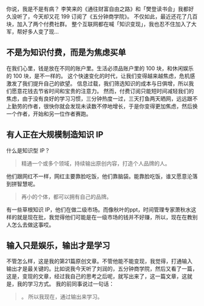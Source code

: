 你说，我是不是有病？
李笑来的《通往财富自由之路》和「樊登读书会」我都好久没听了，今天却又花 199 订阅了《五分钟商学院》。
不仅如此，最近还花了几百块，加入了两个付费社群。
整个互联网都在喊「知识变现」，我也忍不住加入了大军，帮好多人变了现...

## 不是为知识付费，而是为焦虑买单
​在我们心里，钱是放在不同的账户里。生活必须品账户里的 100 块，和休闲娱乐的 100 块，是不一样的。
这个快速变化的时代，让我们变得越来越焦虑，危机感激发了我们提升自己的欲望。
信息过载，我们筛选知识的成本与日俱增，所以我们愿意花钱去节省时间和宝贵的注意力。
然而，付费订阅只能短时间减轻我们的焦虑，由于没有良好的学习习惯，三分钟热度一过，三天打鱼两天晒网，远远跟不上勤劳的作者，很快你就会发现未读数不停地增长，于是你变得更加焦虑，然后换一个作者，开始和另一位作者赛跑。
## 有人正在大规模制造知识 IP
什么是知识型 IP？
>精通一个或多个领域，持续输出原创内容，打造个人品牌的人。

他们跟网红不一样，网红主要靠脸吃饭，他们靠脑袋。能靠脸吃饭，谁又愿意沦落到拼智慧呢。

>再小的个体，都可以拥有自己的品牌。

有一些草根知识 IP，他们在做二级市场。
​而像秋叶的ppt，时间管理专家萧秋水这样的就是现在批，我觉得他们可能是在一级市场的钱并不好赚，所以，现在在教别人怎么去做这事哎。

## 输入只是娱乐，输出才是学习
​不管怎么样，这是我的第21篇原创文章。不管他能不能变现，我觉得，打通输入输出才是最关键的。比如说我今天听了刘润的，五分钟商学院，然后又看了一篇，这是，变现的文章，经过我自己的思考之后呢，就写出来了，这一篇文章，这就是，我的学习方式。
我的前同事说过一句话：
>。
所以我现在，通过输出来学习。